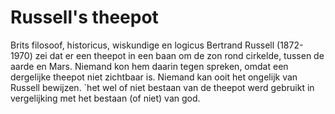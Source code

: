 # Russell's theepot

Brits filosoof, historicus, wiskundige en logicus Bertrand Russell (1872-1970)
zei dat er een theepot in een baan om de zon rond cirkelde, tussen de aarde en
Mars. Niemand kon hem daarin tegen spreken, omdat een dergelijke theepot niet
zichtbaar is. Niemand kan ooit het ongelijk van Russell bewijzen. `het wel of
niet bestaan van de theepot werd gebruikt in vergelijking met het bestaan (of
niet) van god.
